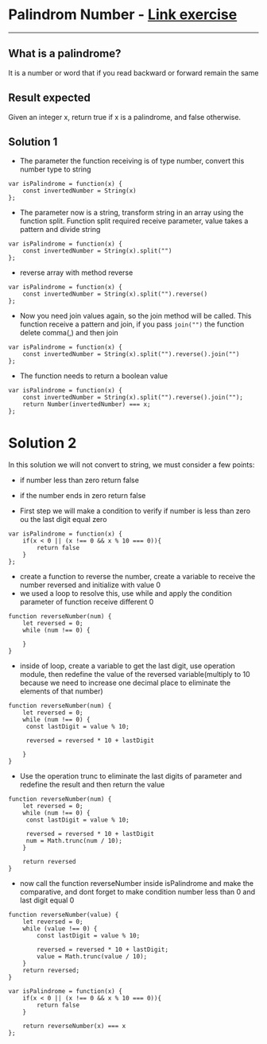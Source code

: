 # Palindrom Number - [Link exercise](https://leetcode.com/problems/palindrome-number/)

---

## What is a palindrome?
It is a number or word that if you read backward or forward remain the same

## Result expected
Given an integer x, return true if x is a palindrome, and false otherwise.

## Solution 1
- The parameter the function receiving is of type number, convert this number type to string
```
var isPalindrome = function(x) {
    const invertedNumber = String(x)
};
```
- The parameter now is a string, transform string in an array using the function split. Function split required receive parameter, value takes a pattern and divide string
```
var isPalindrome = function(x) {
    const invertedNumber = String(x).split("")
};
```
- reverse array with method reverse
```
var isPalindrome = function(x) {
    const invertedNumber = String(x).split("").reverse()
};
```
- Now you need join values again, so the join method will be called. This function receive a pattern and join, if you pass `join("")` the function delete comma(,) and then join
```
var isPalindrome = function(x) {
    const invertedNumber = String(x).split("").reverse().join("")
};
```
- The function needs to return a boolean value
```
var isPalindrome = function(x) {
    const invertedNumber = String(x).split("").reverse().join("");
    return Number(invertedNumber) === x;
};
```

# Solution 2
In this solution we will not convert to string, we must consider a few points:

- if number less than zero return false
- if the number ends in zero return false

- First step we will make a condition to verify if number is less than zero ou the last digit equal zero
```
var isPalindrome = function(x) {
    if(x < 0 || (x !== 0 && x % 10 === 0)){
        return false
    } 
};
```
- create a function to reverse the number, create a variable to receive the number reversed and initialize with value 0
- we used a loop to resolve this, use while and apply the condition parameter of function receive different 0
```
function reverseNumber(num) {
    let reversed = 0;
    while (num !== 0) {
     
    }
}
```
- inside of loop, create a variable to get the last digit, use operation module, then redefine the value of the reversed variable(multiply to 10 because we need to increase one decimal place to eliminate the elements of that number)
```
function reverseNumber(num) {
    let reversed = 0;
    while (num !== 0) {
     const lastDigit = value % 10;

     reversed = reversed * 10 + lastDigit

    }
}
```
- Use the operation trunc to eliminate the last digits of parameter and redefine the result and then return the value
```
function reverseNumber(num) {
    let reversed = 0;
    while (num !== 0) {
     const lastDigit = value % 10;

     reversed = reversed * 10 + lastDigit
     num = Math.trunc(num / 10);
    }

    return reversed
}
```
- now call the function reverseNumber inside isPalindrome and make the comparative, and dont forget to make condition number less than 0 and last digit equal 0
```
function reverseNumber(value) {
    let reversed = 0;
    while (value !== 0) {
        const lastDigit = value % 10;

        reversed = reversed * 10 + lastDigit;
        value = Math.trunc(value / 10);
    }
    return reversed;
}

var isPalindrome = function(x) {
    if(x < 0 || (x !== 0 && x % 10 === 0)){
        return false
    }
    
    return reverseNumber(x) === x
};
```


